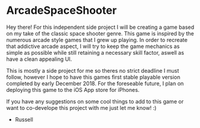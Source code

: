 # ArcadeSpaceShooter

Hey there! For this independent side project I will be creating a game based on my take of the classic space shooter genre. 
This game is inspired by the numerous arcade style games that I grew up playing. In order to recreate that addictive arcade 
aspect, I will try to keep the game mechanics as simple as possible while still retaining a necessary skill factor, aswell as 
have a clean appealing UI. 

This is mostly a side project for me so theres no strict deadline I must follow, however I hope to have this games first 
stable playable version completed by early December 2018. For the foreseable future, I plan on deploying this game to the 
iOS App store for iPhones. 

If you have any suggestions on some cool things to add to this game or want to co-develope this project with me just let me know! :) 

- Russell 
